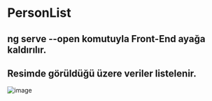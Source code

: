 # PersonList

## ng serve --open komutuyla Front-End ayağa kaldırılır.

## Resimde görüldüğü üzere veriler listelenir.
![image](https://user-images.githubusercontent.com/61620209/185733286-337292dd-1ffa-49bd-82af-43545d202356.png)
